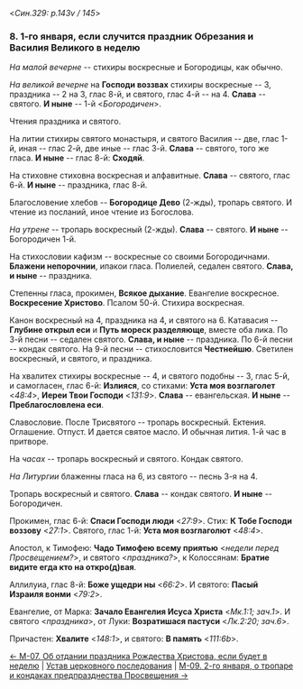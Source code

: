 
<*Син.329: p.143v / 145*>

### 8. 1-го января, если случится праздник Обрезания и Василия Великого в неделю

*На малой вечерне* -- стихиры воскресные и Богородицы, как обычно.

*На великой вечерне* на **Господи воззвах** стихиры воскресные -- 3, 
праздника -- 2 на 3, глас 8-й, и святого, глас 4-й -- на 4.
**Слава** -- святого.
**И ныне** -- 1-й <*Богородичен*>.

Чтения праздника и святого. 

На литии стихиры святого монастыря, и святого Василия -- две, глас 1-й, 
иная -- глас 2-й, две иные -- глас 3-й. 
**Слава** -- святого, того же гласа. 
**И ныне** -- глас 8-й: **Сходяй**. 

На стиховне стиховна воскресная и алфавитные.
**Слава** -- святого, глас 6-й.
**И ныне** -- праздника, глас 8-й.

Благословение хлебов -- **Богородице Дево** (2-жды), тропарь святого.
И чтение из посланий, иное чтение из Богослова. 

*На утрене* -- тропарь воскресный (2-жды). **Слава** -- святого. 
**И ныне** -- Богородичен 1-й.

На стихословии кафизм -- воскресные со своими Богородичнами.
**Блажени непорочнии**, ипакои гласа.
Полиелей, седален святого. **Слава, и ныне** -- праздника. 

Степенны гласа, прокимен, **Всякое дыхание**. Евангелие воскресное. 
**Воскресение Христово**. Псалом 50-й. Стихира воскресная. 

Канон воскресный на 4, праздника на 4, и святого на 6. 
Катавасия -- **Глубине открыл еси** и **Путь мореск разделяюще**, вместе оба лика.
По 3-й песни -- седален святого. **Слава, и ныне** -- праздника. 
По 6-й песни -- кондак святого.
На 9-й песни -- стихословится **Честнейшю**.
Светилен воскресный, и святого, и праздника.

На хвалитех стихиры воскресные -- 4, и святого подобны -- 3, глас 5-й, 
и самогласен, глас 6-й: **Излияся**, со стихами: 
**Уста моя возглаголет** <*48:4*>, 
**Иереи Твои Господи** <*131:9*>.
**Слава** -- евангельская.
**И ныне** -- **Преблагословлена еси**.

Славословие.
После Трисвятого -- тропарь воскресный. Ектения. 
Оглашение. Отпуст. И дается святое масло. 
И обычная лития. 1-й час в притворе.

На *часах* -- тропарь воскресный и святого. Кондак святого.

*На Литургии* блаженны гласа на 6, из святого -- песнь 3-я на 4.

Тропарь воскресный и святого. **Слава** -- кондак святого. 
**И ныне** -- Богородичен.

Прокимен, глас 6-й: **Спаси Господи люди** <*27:9*>.
Стих: **К Тобе Господи воззову** <*27:1*>. 
Святого, глас 1-й: **Уста моя возглаголют** <*48:4*>. 

Апостол, к Тимофею: **Чадо Тимофею всему приятью** <*недели перед Просвещением?*>, 
и святого <*праздника?*>, к Колоссянам: **Братие видите егда кто на откро(д)вая**. 

Аллилуиа, глас 8-й: **Боже ущедри ны** <*66:2*>. 
И святого: **Пасый Израиля вонми** <*79:2*>.  

Евангелие, от Марка: **Зачало Евангелия Исуса Христа** <*Мк.1:1; зач.1*>. 
И святого <*праздника*>, от Луки: **Возратишася пастуси** <*Лк.2:20; зач.6*>.

Причастен: **Хвалите** <*148:1*>, и святого: **В память** <*111:6b*>. 

[← М-07. Об отдании праздника Рождества Христова, если будет в неделю](m_329_007.md)
| [Устав церковного последования](README.md)
| [М-09. 2-го января, о тропаре и кондаках предпразднества Просвещения →](m_329_009.md)
